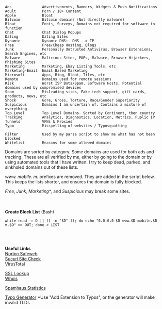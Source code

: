     Ads              Advertisements, Banners, Widgets & Push Notifications  
    Adult            Porn / 18+ Content  
    Apple            Bloat
    Bitcoin          Bitcoin domains (Not directly malware)
    Bloat            Fonts, Surveys, Domains not required for software to function  
    Chat             Chat Dialog Popups  
    Dating           Dating Sites  
    Dynamic          Dynamic DNS:  DNS --> IP  
    Free             Free/Cheap Hosting, Blogs  
    Junk             Personally Untrusted Antivirus, Browser Extensions, Search Engines, etc  
    Malware          Malicious Sites, PUPs, Malware, Browser Hijackers, Phishing Sites  
    Marketing        Marketing, Ebay Listing Tools, etc  
    Marketing-Email  Email Based Marketing  
    Microsoft        Apps, Bing, Bloat, Tiles, etc  
    Remote           Domains used for remote sessions  
    Risk             Worst ISP Bots/Spam, Software Hosts, Potential domains used by compromised devices
    Scam             Misleading sites, Fake tech support, gift cards, products, news, etc    
    Shock            Gore, Gross, Torture, Race/Gender Superiority  
    Suspicious       Domains I am uncertain of. Contains a mixture of everything  
    Top_Level        Top Level Domains. Sorted by Continent, then country
    Tracking         Analytics, Diagnostics, Location, Metrics, Puplic IP  
    Tunnels          VPNs & Proxies  
    Typo             Misspelling of websites / Typosquatting  
      
    Filter           Used by my parse script to show me what has not been blocked
    Whitelist        Reasons for some allowed domains  
  
Domains are sorted by category. Some domains are used for both ads and tracking. These are all verified by me, either by going to the domain or by using automated tools that I have written. I try to keep dead, parked, and sinkholed domains out of these lists.  
  
_www<span></span>._ _mobile._ _m._ prefixes are removed. They are added in the script below. This keeps the lists shorter, and ensures the domain is fully blocked.  
  
_Free_, _Junk_, _Marketing*_, and _Suspicious_ may break some sites.
<br />  
<br />  
**Create Block List**  (Bash)  

    while read -r D || [[ -n "$D" ]]; do echo "0.0.0.0 $D www.$D mobile.$D m.$D" >> OUT; done < LIST  
<br />  
<br />  

**Useful Links**  
[Norton Safeweb](https://safeweb.norton.com/)  
[Sucuri Site Check](https://sitecheck.sucuri.net/)  
[VirusTotal](https://www.virustotal.com/gui/home/url)  
  
[SSL Lookup](https://www.ultratools.com/tools/sslExam)  
[Whois](https://www.whois.com/whois/)  
  
[Spamhaus Statistics](https://www.spamhaus.org/statistics/countries/)  

[Typo Generator](http://domaincheckplugin.com/typo)  *Use "Add Extension to Typos", or the generator will make invalid TLDs  
